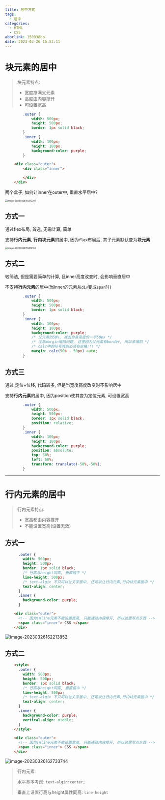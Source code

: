 ```yaml
---
title: 居中方式
tags:
  - 居中
categories:
  - HTML
  - CSS
abbrlink: 150038bb
date: 2023-03-26 15:53:11
---
```


# 块元素的居中

> 块元素特点:
>
> - 宽度撑满父元素
> - 高度由内容撑开
> - 可设置宽高

```css
        .outer {
            width: 500px;
            height: 500px;
            border: 1px solid black;
        }
        .inner {
            width: 100px;
            height: 100px;
            background-color: purple;
        }
```

```html
    <div class="outer">
        <div class="inner">

        </div>
    </div>
```

两个盒子, 如何让inner在outer中, 垂直水平居中?

<img src="http://qiniu.yujing.fit/typora_img/image-20230326155510307.png" alt="image-20230326155510307" style="zoom:50%;" />



## 方式一

通过flex布局, 首选, 无需计算, 简单

支持**行内元素**, **行内块元素**的居中, 因为`flex`布局后, 其子元素默认变为**块元素**

<img src="http://qiniu.yujing.fit/typora_img/image-20230326155619103.png" alt="image-20230326155619103" style="zoom: 50%;" />



## 方式二

较简洁, 但是需要简单的计算, 且inner高度改变时, 会影响垂直居中

不支持**行内元素**的居中(当inner的元素从`div`变成`span`时)

```css
        .outer {
            width: 500px;
            height: 500px;
            border: 1px solid black;
        }
        .inner {
            width: 100px;
            height: 100px;
            background-color: purple;
            /* 父元素的50%, 减去自身高度的一半50px */
            /* 注意margin塌陷问题, 这里因为父元素有border, 所以未塌陷 */
            /* calc中的符号两侧必须有空格!!! */
            margin: calc(50% - 50px) auto;
        }
```

## 方式三

通过 定位+位移, 代码较多, 但是当宽度高度改变时不影响居中

支持**行内元素**的居中, 因为position使其变为定位元素, 可设置宽高

```css
        .outer {
            width: 500px;
            height: 500px;
            border: 1px solid black;
            position: relative;
        }
        .inner {
            width: 100px;
            height: 100px;
            background-color: purple;
            position: absolute;
            top: 50%;
            left: 50%;
            transform: translate(-50%,-50%);
        }
```



---



# 行内元素的居中

> 行内元素特点:
>
> - 宽高都由内容撑开
> - 不能设置宽高(设置无效)

## 方式一

```css
	  .outer {
        width: 500px;
        height: 500px;
        border: 1px solid black;
        /* 行高与height同高, 垂直居中 */
        line-height: 500px;
        /* text-algin 不只可以让文字居中, 还可以让行内元素,行内块元素居中 */
        text-align: center;
      }
      .inner {
        background-color: purple;
      }
```

```html
    <div class="outer">
      <!-- 因为inline元素不能设置宽高, 只能通过内容撑开, 所以这里写点东西 -->
      <span class="inner"> CSS </span>
    </div>
```

![image-20230326162213852](http://qiniu.yujing.fit/typora_img/image-20230326162213852.png)

## 方式二

```html
    <style>
      .outer {
        width: 500px;
        height: 500px;
        border: 1px solid black;
        /* 行高与height同高, 垂直居中 */
        line-height: 500px;
        /* text-algin 不只可以让文字居中, 还可以让行内元素,行内块元素居中 */
        text-align: center;
      }
      .inner {
        background-color: purple;
        vertical-align: middle;
      }
    </style>

    <div class="outer">
      <!-- 因为inline元素不能设置宽高, 只能通过内容撑开, 所以这里写点东西 -->
      <span class="inner"> CSS </span>
    </div>

```



![image-20230326162733744](http://qiniu.yujing.fit/typora_img/image-20230326162733744.png)





> 行内元素:
>
> 水平基本考虑: `text-algin:center;`
>
> 垂直上设置行高与height属性同高: `line-height`


